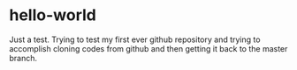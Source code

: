 # hello-world
Just a test. Trying to test my first ever github repository and trying to accomplish cloning codes from github and then getting it back to the master branch.
